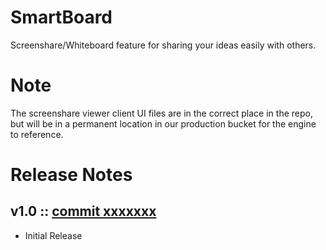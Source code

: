 # SmartBoard
Screenshare/Whiteboard feature for sharing your ideas easily with others.


# Note
The screenshare viewer client UI files are in the correct place in the repo, but will be in a permanent location in our production bucket for the engine to reference.

# Release Notes
## v1.0 :: [commit xxxxxxx](https://github.com/highfidelity/hifi-content/commits/xxxxxxx)
- Initial Release

